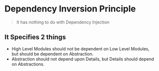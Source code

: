 # Dependency Inversion Principle


> It has nothing to do with Dependency Injection

## It Specifies 2 things
- High Level Modules should not be dependent on Low Level Modules, but should be dependent on Abstraction.
- Abstraction should not depend upon Details, but Details should depend on Abstractions.
